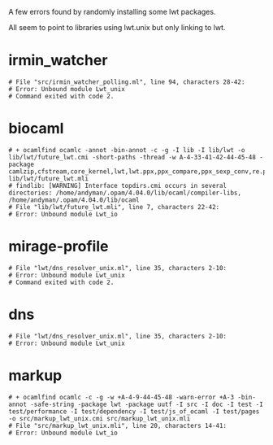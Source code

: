 A few errors found by randomly installing some lwt packages.

All seem to point to libraries using lwt.unix but only linking to lwt.

# irmin_watcher

```
# File "src/irmin_watcher_polling.ml", line 94, characters 28-42:
# Error: Unbound module Lwt_unix
# Command exited with code 2.
```

# biocaml

```
# + ocamlfind ocamlc -annot -bin-annot -c -g -I lib -I lib/lwt -o lib/lwt/future_lwt.cmi -short-paths -thread -w A-4-33-41-42-44-45-48 -package camlzip,cfstream,core_kernel,lwt,lwt.ppx,ppx_compare,ppx_sexp_conv,re.perl,uri,xmlm lib/lwt/future_lwt.mli
# findlib: [WARNING] Interface topdirs.cmi occurs in several directories: /home/andyman/.opam/4.04.0/lib/ocaml/compiler-libs, /home/andyman/.opam/4.04.0/lib/ocaml
# File "lib/lwt/future_lwt.mli", line 7, characters 22-42:
# Error: Unbound module Lwt_io
```

# mirage-profile

```
# File "lwt/dns_resolver_unix.ml", line 35, characters 2-10:
# Error: Unbound module Lwt_unix
# Command exited with code 2.
```

# dns

```
# File "lwt/dns_resolver_unix.ml", line 35, characters 2-10:
# Error: Unbound module Lwt_unix
```

# markup

```
# + ocamlfind ocamlc -c -g -w +A-4-9-44-45-48 -warn-error +A-3 -bin-annot -safe-string -package lwt -package uutf -I src -I doc -I test -I test/performance -I test/dependency -I test/js_of_ocaml -I test/pages -o src/markup_lwt_unix.cmi src/markup_lwt_unix.mli
# File "src/markup_lwt_unix.mli", line 20, characters 14-41:
# Error: Unbound module Lwt_io
```
